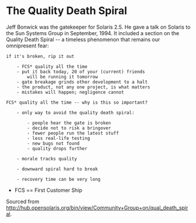 # The Quality Death Spiral

Jeff Bonwick was the gatekeeper for Solaris 2.5. He gave a talk on Solaris to the Sun Systems Group in September, 1994. It included a section on the Quality Death Spiral -- a timeless phenomenon that remains our omnipresent fear:

```
if it's broken, rip it out

    - FCS* quality all the time
    - put it back today, 20 of your (current) friends
        will be running it tomorrow
    - gate breakage grinds other development to a halt
    - the product, not any one project, is what matters
    - mistakes will happen; negligence cannot

FCS* quality all the time -- why is this so important?

    - only way to avoid the quality death spiral:

        - people hear the gate is broken
        - decide not to risk a bringover
        - fewer people run the latest stuff
        - less real-life testing
        - new bugs not found
        - quality drops further

    - morale tracks quality

    - downward spiral hard to break

    - recovery time can be very long
```

* FCS == First Customer Ship

Sourced from http://hub.opensolaris.org/bin/view/Community+Group+on/qual_death_spiral.
